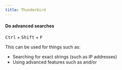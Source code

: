 ```yaml
---
title: Thunderbird
---
```


#### Do advanced searches

<kbd>Ctrl</kbd> + <kbd>Shift</kbd> + <kbd>F</kbd>

This can be used for things such as:

- Searching for exact strings (such as IP addresses)
- Using advanced features such as and/or
